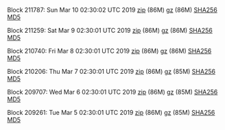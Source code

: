 Block 211787: Sun Mar 10 02:30:02 UTC 2019 [zip](https://files.01coin.io/mainnet/2019-03-10/bootstrap.dat.zip) (86M) [gz](https://files.01coin.io/mainnet/2019-03-10/bootstrap.dat.tar.gz) (86M) [SHA256](https://files.01coin.io/mainnet/2019-03-10/sha256.txt) [MD5](https://files.01coin.io/mainnet/2019-03-10/md5.txt)

Block 211259: Sat Mar  9 02:30:01 UTC 2019 [zip](https://files.01coin.io/mainnet/2019-03-09/bootstrap.dat.zip) (86M) [gz](https://files.01coin.io/mainnet/2019-03-09/bootstrap.dat.tar.gz) (86M) [SHA256](https://files.01coin.io/mainnet/2019-03-09/sha256.txt) [MD5](https://files.01coin.io/mainnet/2019-03-09/md5.txt)

Block 210740: Fri Mar  8 02:30:01 UTC 2019 [zip](https://files.01coin.io/mainnet/2019-03-08/bootstrap.dat.zip) (86M) [gz](https://files.01coin.io/mainnet/2019-03-08/bootstrap.dat.tar.gz) (86M) [SHA256](https://files.01coin.io/mainnet/2019-03-08/sha256.txt) [MD5](https://files.01coin.io/mainnet/2019-03-08/md5.txt)

Block 210206: Thu Mar  7 02:30:01 UTC 2019 [zip](https://files.01coin.io/mainnet/2019-03-07/bootstrap.dat.zip) (86M) [gz](https://files.01coin.io/mainnet/2019-03-07/bootstrap.dat.tar.gz) (85M) [SHA256](https://files.01coin.io/mainnet/2019-03-07/sha256.txt) [MD5](https://files.01coin.io/mainnet/2019-03-07/md5.txt)

Block 209707: Wed Mar  6 02:30:01 UTC 2019 [zip](https://files.01coin.io/mainnet/2019-03-06/bootstrap.dat.zip) (86M) [gz](https://files.01coin.io/mainnet/2019-03-06/bootstrap.dat.tar.gz) (85M) [SHA256](https://files.01coin.io/mainnet/2019-03-06/sha256.txt) [MD5](https://files.01coin.io/mainnet/2019-03-06/md5.txt)

Block 209261: Tue Mar  5 02:30:01 UTC 2019 [zip](https://files.01coin.io/mainnet/2019-03-05/bootstrap.dat.zip) (86M) [gz](https://files.01coin.io/mainnet/2019-03-05/bootstrap.dat.tar.gz) (85M) [SHA256](https://files.01coin.io/mainnet/2019-03-05/sha256.txt) [MD5](https://files.01coin.io/mainnet/2019-03-05/md5.txt)
